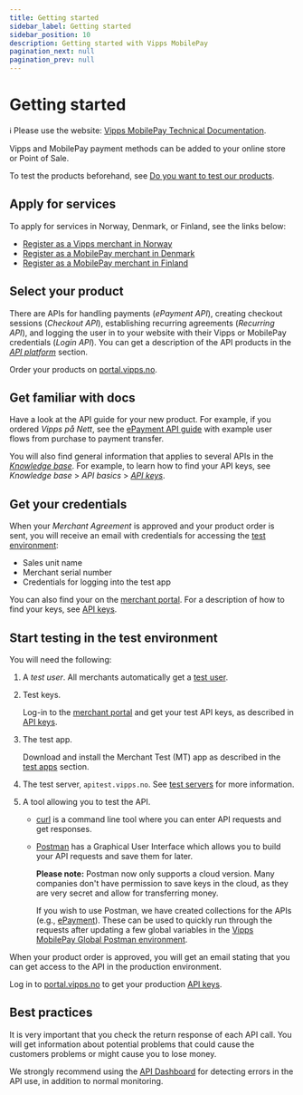 ```yaml
---
title: Getting started
sidebar_label: Getting started
sidebar_position: 10
description: Getting started with Vipps MobilePay
pagination_next: null
pagination_prev: null
---
```


# Getting started

<!-- START_COMMENT -->
ℹ️ Please use the website:
[Vipps MobilePay Technical Documentation](https://developer.vippsmobilepay.com/docs/getting-started/).
<!-- END_COMMENT -->

Vipps and MobilePay payment methods can be added to your online store or Point of Sale.

To test the products beforehand, see
[Do you want to test our products](https://vippsmobilepay.com/merchant-test-account-sign-up).

## Apply for services

To apply for services in Norway, Denmark, or Finland, see the links below:

* [Register as a Vipps merchant in Norway](./knowledge-base/applying-for-services.md#using-vipps-in-norway)
* [Register as a MobilePay merchant in Denmark](https://portal.mobilepay.dk/auth/new-user/create?redirectToPortal=true)
* [Register as a MobilePay merchant in Finland](https://mobilepay.fi/yrityksille/turvallisuus/yrityksen-rekisteroityminen)

## Select your product

There are APIs for handling payments (*ePayment API*),
creating checkout sessions (*Checkout API*), establishing recurring agreements (*Recurring API*),
and logging the user in to your website with their Vipps or MobilePay credentials (*Login API*).
You can get a description of the API products in the [*API platform*](https://developer.vippsmobilepay.com/docs/APIs/)
section.

Order your products on [portal.vipps.no](https://portal.vipps.no).

## Get familiar with docs

Have a look at the API guide for your new product.
For example, if you ordered *Vipps på Nett*, see the
[ePayment API guide](https://developer.vippsmobilepay.com/docs/APIs/epayment-api/) with
example user flows from purchase to payment transfer.

You will also find general information that applies to several APIs in the
[*Knowledge base*](./knowledge-base/README.md).
For example, to learn how to find your API keys, see *Knowledge base* > *API basics* > 
[*API keys*](./knowledge-base/api-keys.md).

## Get your credentials

When your *Merchant Agreement* is approved and your product order is sent, you
will receive an email with credentials for accessing the
[test environment](test-environment.md):

* Sales unit name
* Merchant serial number
* Credentials for logging into the test app

You can also find your on the  [merchant portal](https://portal.vipps.no).
For a description of how to find your keys, see [API keys](./knowledge-base/api-keys.md).

## Start testing in the test environment

You will need the following:

1. A *test user*.
   All merchants automatically get a [test user](test-environment.md#test-users).

1. Test keys.

    Log-in to the [merchant portal](https://portal.vipps.no) and get your test API keys, as described in
    [API keys](./knowledge-base/api-keys.md).

1. The test app.

    Download and install the Merchant Test (MT) app as described in the
    [test apps](./test-environment.md#test-apps) section.

1. The test server, `apitest.vipps.no`.
    See [test servers](./test-environment.md#test-server) for more information.

1. A tool allowing you to test the API.

    * [curl](https://curl.se/) is a command line tool where you can enter API requests and get responses.

    * [Postman](https://www.postman.com/) has a Graphical User Interface which allows you to build your API requests and save them for later.

      **Please note:** Postman now only supports a cloud version. Many companies don't have permission to save keys in the cloud, as they are very secret and allow for transferring money.

      If you wish to use Postman, we have created collections for the APIs (e.g., [ePayment](https://developer.vippsmobilepay.com/docs/APIs/epayment-api/quick-start/)). These can be used to quickly run through the requests after updating a few global variables in the [Vipps MobilePay Global Postman environment](/tools/global-postman-environment.json).

When your product order is approved, you will get an email stating that you can
get access to the API in the production environment.

Log in to
[portal.vipps.no](https://portal.vipps.no)
to get your production
[API keys](./knowledge-base/api-keys.md).

## Best practices

It is very important that you check the return response of each API call.
You will get information about potential problems that could cause the customers problems or might cause you to lose money.

We strongly recommend using the
[API Dashboard](./developer-resources/api-dashboard.md)
for detecting errors in the API use, in addition to normal monitoring.

